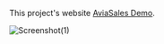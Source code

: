 
This project's website [AviaSales Demo](https://aviasalesdemo.netlify.app/).

![Screenshot(1)](https://user-images.githubusercontent.com/74116697/146879315-1263737e-ec1c-4f4c-8e9c-91c046716806.png)

